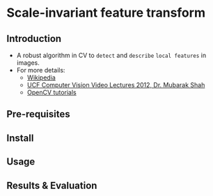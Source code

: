 Scale-invariant feature transform
======

Introduction
--------
* A robust algorithm in CV to `detect` and `describe` `local features` in images.
* For more details:
    * [Wikipedia](https://en.wikipedia.org/wiki/Scale-invariant_feature_transform)
    * [UCF Computer Vision Video Lectures 2012, Dr. Mubarak Shah](https://www.youtube.com/watch?v=NPcMS49V5hg)
    * [OpenCV tutorials](https://opencv-python-tutroals.readthedocs.io/en/latest/py_tutorials/py_feature2d/py_sift_intro/py_sift_intro.html)

Pre-requisites
----------

Install
----------

Usage
----------

Results & Evaluation
-----------
